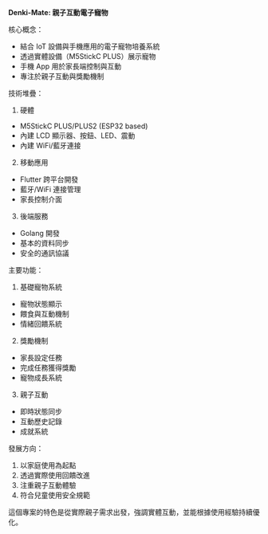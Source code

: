 **Denki-Mate: 親子互動電子寵物**

核心概念：
- 結合 IoT 設備與手機應用的電子寵物培養系統
- 透過實體設備（M5StickC PLUS）展示寵物
- 手機 App 用於家長端控制與互動
- 專注於親子互動與獎勵機制

技術堆疊：
1. 硬體
- M5StickC PLUS/PLUS2 (ESP32 based)
- 內建 LCD 顯示器、按鈕、LED、震動
- 內建 WiFi/藍牙連接

2. 移動應用
- Flutter 跨平台開發
- 藍牙/WiFi 連接管理
- 家長控制介面

3. 後端服務
- Golang 開發
- 基本的資料同步
- 安全的通訊協議

主要功能：
1. 基礎寵物系統
- 寵物狀態顯示
- 餵食與互動機制
- 情緒回饋系統

2. 獎勵機制
- 家長設定任務
- 完成任務獲得獎勵
- 寵物成長系統

3. 親子互動
- 即時狀態同步
- 互動歷史記錄
- 成就系統

發展方向：
1. 以家庭使用為起點
2. 透過實際使用回饋改進
3. 注重親子互動體驗
4. 符合兒童使用安全規範

這個專案的特色是從實際親子需求出發，強調實體互動，並能根據使用經驗持續優化。